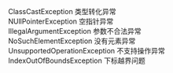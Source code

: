 ClassCastException 类型转化异常  
NUllPointerException 空指针异常  
IllegalArgumentException 参数不合法异常  
NoSuchElementException 没有元素异常  
UnsupportedOperationException 不支持操作异常  
IndexOutOfBoundsException 下标越界问题
